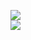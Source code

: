 [![](https://img.shields.io/badge/Made%20With-Github%20Spray-lightgrey.svg?style=for-the-badge&logo=github)](https://github.com/Annihil/github-spray#5241)  
[![](https://i.imgur.com/2DrTn0Z.gif)](https://github.com/Annihil/github-spray)